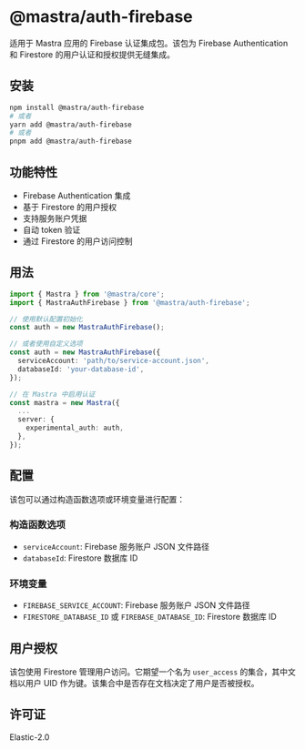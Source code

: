 # @mastra/auth-firebase

适用于 Mastra 应用的 Firebase 认证集成包。该包为 Firebase Authentication 和 Firestore 的用户认证和授权提供无缝集成。

## 安装

```bash
npm install @mastra/auth-firebase
# 或者
yarn add @mastra/auth-firebase
# 或者
pnpm add @mastra/auth-firebase
```

## 功能特性

- Firebase Authentication 集成
- 基于 Firestore 的用户授权
- 支持服务账户凭据
- 自动 token 验证
- 通过 Firestore 的用户访问控制

## 用法

```typescript
import { Mastra } from '@mastra/core';
import { MastraAuthFirebase } from '@mastra/auth-firebase';

// 使用默认配置初始化
const auth = new MastraAuthFirebase();

// 或者使用自定义选项
const auth = new MastraAuthFirebase({
  serviceAccount: 'path/to/service-account.json',
  databaseId: 'your-database-id',
});

// 在 Mastra 中启用认证
const mastra = new Mastra({
  ...
  server: {
    experimental_auth: auth,
  },
});
```

## 配置

该包可以通过构造函数选项或环境变量进行配置：

### 构造函数选项

- `serviceAccount`: Firebase 服务账户 JSON 文件路径
- `databaseId`: Firestore 数据库 ID

### 环境变量

- `FIREBASE_SERVICE_ACCOUNT`: Firebase 服务账户 JSON 文件路径
- `FIRESTORE_DATABASE_ID` 或 `FIREBASE_DATABASE_ID`: Firestore 数据库 ID

## 用户授权

该包使用 Firestore 管理用户访问。它期望一个名为 `user_access` 的集合，其中文档以用户 UID 作为键。该集合中是否存在文档决定了用户是否被授权。

## 许可证

Elastic-2.0
